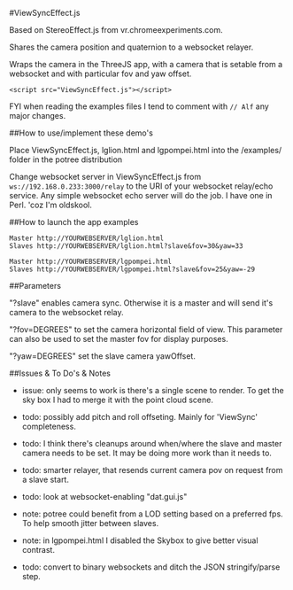 #ViewSyncEffect.js 

Based on StereoEffect.js from vr.chromeexperiments.com.

Shares the camera position and quaternion to a websocket relayer.

Wraps the camera in the ThreeJS app, with a camera that is setable from a websocket and with particular fov and yaw offset.

`<script src="ViewSyncEffect.js"></script>`

FYI when reading the examples files I tend to comment with `// Alf` any major changes.

##How to use/implement these demo's

Place ViewSyncEffect.js, lglion.html and lgpompei.html into the /examples/ folder in the potree distribution

Change websocket server in ViewSyncEffect.js from `ws://192.168.0.233:3000/relay` to the URI of your websocket relay/echo service.
Any simple websocket echo server will do the job. I have one in Perl. 'coz I'm oldskool.

##How to launch the app examples

```
Master http://YOURWEBSERVER/lglion.html
Slaves http://YOURWEBSERVER/lglion.html?slave&fov=30&yaw=33

Master http://YOURWEBSERVER/lgpompei.html
Slaves http://YOURWEBSERVER/lgpompei.html?slave&fov=25&yaw=-29
```

##Parameters

"?slave" enables camera sync. Otherwise it is a master and will send it's camera to the websocket relay.

"?fov=DEGREES" to set the camera horizontal field of view. This parameter can also be used to set the master fov for display purposes.

"?yaw=DEGREES" set the slave camera yawOffset.

##Issues & To Do's & Notes

* issue: only seems to work is there's a single scene to render. To get the sky box I had to merge it with the point cloud scene.

* todo: possibly add pitch and roll offseting. Mainly for 'ViewSync' completeness.

* todo: I think there's cleanups around when/where the slave and master camera needs to be set. It may be doing more work than it needs to.

* todo: smarter relayer, that resends current camera pov on request from a slave start.

* todo: look at websocket-enabling "dat.gui.js"

* note: potree could benefit from a LOD setting based on a preferred fps. To help smooth jitter between slaves.

* note: in lgpompei.html I disabled the Skybox to give better visual contrast.

* todo: convert to binary websockets and ditch the JSON stringify/parse step.

